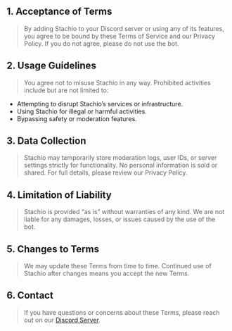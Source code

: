 ## 1. Acceptance of Terms
> By adding Stachio to your Discord server or using any of its features, you agree to be bound by these Terms of Service and our Privacy Policy. If you do not agree, please do not use the bot.

## 2. Usage Guidelines
> You agree not to misuse Stachio in any way. Prohibited activities include but are not limited to:
- Attempting to disrupt Stachio’s services or infrastructure.
- Using Stachio for illegal or harmful activities.
- Bypassing safety or moderation features.

## 3. Data Collection
> Stachio may temporarily store moderation logs, user IDs, or server settings strictly for functionality. No personal information is sold or shared. For full details, please review our Privacy Policy.

## 4. Limitation of Liability
> Stachio is provided “as is” without warranties of any kind. We are not liable for any damages, losses, or issues caused by the use of the bot.

## 5. Changes to Terms
> We may update these Terms from time to time. Continued use of Stachio after changes means you accept the new Terms.

## 6. Contact
> If you have questions or concerns about these Terms, please reach out on our [Discord Server](/discord).